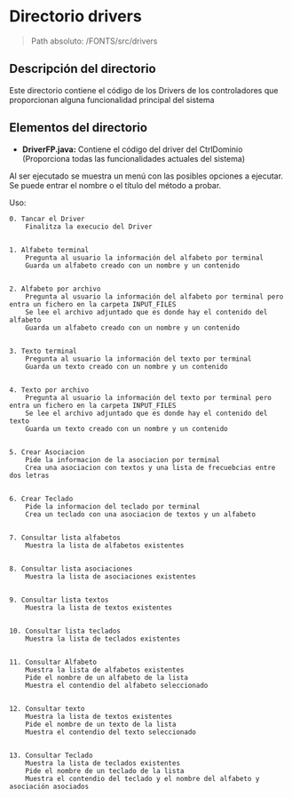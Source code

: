 # Directorio drivers

> Path absoluto: /FONTS/src/drivers

## Descripción del directorio
Este directorio contiene el código de los Drivers de los controladores que proporcionan alguna funcionalidad principal del sistema

## Elementos del directorio

- **DriverFP.java:**
  Contiene el código del driver del CtrlDominio (Proporciona todas las funcionalidades actuales del sistema)

Al ser ejecutado se muestra un menú con las posibles opciones a ejecutar. Se puede entrar el nombre o el título del método a probar.

Uso:

    0. Tancar el Driver
        Finalitza la execucio del Driver


    1. Alfabeto terminal
        Pregunta al usuario la información del alfabeto por terminal
        Guarda un alfabeto creado con un nombre y un contenido


    2. Alfabeto por archivo
        Pregunta al usuario la información del alfabeto por terminal pero entra un fichero en la carpeta INPUT_FILES
        Se lee el archivo adjuntado que es donde hay el contenido del alfabeto
        Guarda un alfabeto creado con un nombre y un contenido


    3. Texto terminal
        Pregunta al usuario la información del texto por terminal
        Guarda un texto creado con un nombre y un contenido


    4. Texto por archivo
        Pregunta al usuario la información del texto por terminal pero entra un fichero en la carpeta INPUT_FILES
        Se lee el archivo adjuntado que es donde hay el contenido del texto
        Guarda un texto creado con un nombre y un contenido


    5. Crear Asociacion
        Pide la informacion de la asociacion por terminal
        Crea una asociacion con textos y una lista de frecuebcias entre dos letras


    6. Crear Teclado
        Pide la informacion del teclado por terminal
        Crea un teclado con una asociacion de textos y un alfabeto


    7. Consultar lista alfabetos
        Muestra la lista de alfabetos existentes


    8. Consultar lista asociaciones
        Muestra la lista de asociaciones existentes


    9. Consultar lista textos
        Muestra la lista de textos existentes


    10. Consultar lista teclados
        Muestra la lista de teclados existentes


    11. Consultar Alfabeto
        Muestra la lista de alfabetos existentes
        Pide el nombre de un alfabeto de la lista
        Muestra el contendio del alfabeto seleccionado


    12. Consultar texto
        Muestra la lista de textos existentes
        Pide el nombre de un texto de la lista
        Muestra el contendio del texto seleccionado


    13. Consultar Teclado
        Muestra la lista de teclados existentes
        Pide el nombre de un teclado de la lista
        Muestra el contendio del teclado y el nombre del alfabeto y asociación asociados